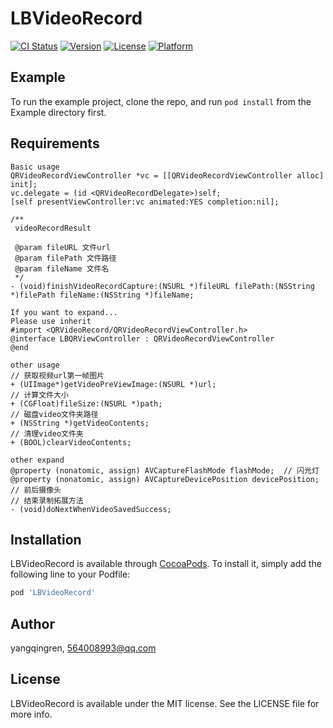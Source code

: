 # LBVideoRecord

[![CI Status](https://img.shields.io/travis/yangqingren/LBVideoRecord.svg?style=flat)](https://travis-ci.org/yangqingren/LBVideoRecord)
[![Version](https://img.shields.io/cocoapods/v/LBVideoRecord.svg?style=flat)](https://cocoapods.org/pods/LBVideoRecord)
[![License](https://img.shields.io/cocoapods/l/LBVideoRecord.svg?style=flat)](https://cocoapods.org/pods/LBVideoRecord)
[![Platform](https://img.shields.io/cocoapods/p/LBVideoRecord.svg?style=flat)](https://cocoapods.org/pods/LBVideoRecord)

## Example

To run the example project, clone the repo, and run `pod install` from the Example directory first.

## Requirements
    Basic usage
    QRVideoRecordViewController *vc = [[QRVideoRecordViewController alloc] init];
    vc.delegate = (id <QRVideoRecordDelegate>)self;
    [self presentViewController:vc animated:YES completion:nil];
    
    /**
     videoRecordResult

     @param fileURL 文件url
     @param filePath 文件路径
     @param fileName 文件名
     */
    - (void)finishVideoRecordCapture:(NSURL *)fileURL filePath:(NSString *)filePath fileName:(NSString *)fileName;
    
    If you want to expand...
    Please use inherit
    #import <QRVideoRecord/QRVideoRecordViewController.h>
    @interface LBQRViewController : QRVideoRecordViewController
    @end
    
    other usage
    // 获取视频url第一帧图片
    + (UIImage*)getVideoPreViewImage:(NSURL *)url;
    // 计算文件大小
    + (CGFloat)fileSize:(NSURL *)path;
    // 磁盘video文件夹路径
    + (NSString *)getVideoContents;
    // 清理video文件夹
    + (BOOL)clearVideoContents;
    
    other expand
    @property (nonatomic, assign) AVCaptureFlashMode flashMode;  // 闪光灯
    @property (nonatomic, assign) AVCaptureDevicePosition devicePosition;  // 前后摄像头
    // 结束录制拓展方法
    - (void)doNextWhenVideoSavedSuccess;
    



## Installation

LBVideoRecord is available through [CocoaPods](https://cocoapods.org). To install
it, simply add the following line to your Podfile:

```ruby
pod 'LBVideoRecord'
```

## Author

yangqingren, 564008993@qq.com

## License

LBVideoRecord is available under the MIT license. See the LICENSE file for more info.
